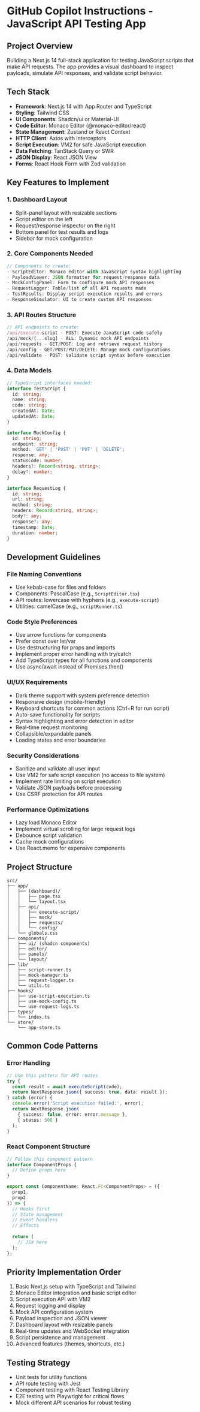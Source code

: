# GitHub Copilot Instructions - JavaScript API Testing App

## Project Overview
Building a Next.js 14 full-stack application for testing JavaScript scripts that make API requests. The app provides a visual dashboard to inspect payloads, simulate API responses, and validate script behavior.

## Tech Stack
- **Framework**: Next.js 14 with App Router and TypeScript
- **Styling**: Tailwind CSS
- **UI Components**: Shadcn/ui or Material-UI
- **Code Editor**: Monaco Editor (@monaco-editor/react)
- **State Management**: Zustand or React Context
- **HTTP Client**: Axios with interceptors
- **Script Execution**: VM2 for safe JavaScript execution
- **Data Fetching**: TanStack Query or SWR
- **JSON Display**: React JSON View
- **Forms**: React Hook Form with Zod validation

## Key Features to Implement

### 1. Dashboard Layout
- Split-panel layout with resizable sections
- Script editor on the left
- Request/response inspector on the right
- Bottom panel for test results and logs
- Sidebar for mock configuration

### 2. Core Components Needed
```typescript
// Components to create:
- ScriptEditor: Monaco editor with JavaScript syntax highlighting
- PayloadViewer: JSON formatter for request/response data
- MockConfigPanel: Form to configure mock API responses
- RequestLogger: Table/list of all API requests made
- TestResults: Display script execution results and errors
- ResponseSimulator: UI to create custom API responses
```

### 3. API Routes Structure
```typescript
// API endpoints to create:
/api/execute-script - POST: Execute JavaScript code safely
/api/mock/[...slug] - ALL: Dynamic mock API endpoints
/api/requests - GET/POST: Log and retrieve request history
/api/config - GET/POST/PUT/DELETE: Manage mock configurations
/api/validate - POST: Validate script syntax before execution
```

### 4. Data Models
```typescript
// TypeScript interfaces needed:
interface TestScript {
  id: string;
  name: string;
  code: string;
  createdAt: Date;
  updatedAt: Date;
}

interface MockConfig {
  id: string;
  endpoint: string;
  method: 'GET' | 'POST' | 'PUT' | 'DELETE';
  response: any;
  statusCode: number;
  headers?: Record<string, string>;
  delay?: number;
}

interface RequestLog {
  id: string;
  url: string;
  method: string;
  headers: Record<string, string>;
  body?: any;
  response?: any;
  timestamp: Date;
  duration: number;
}
```

## Development Guidelines

### File Naming Conventions
- Use kebab-case for files and folders
- Components: PascalCase (e.g., `ScriptEditor.tsx`)
- API routes: lowercase with hyphens (e.g., `execute-script`)
- Utilities: camelCase (e.g., `scriptRunner.ts`)

### Code Style Preferences
- Use arrow functions for components
- Prefer const over let/var
- Use destructuring for props and imports
- Implement proper error handling with try/catch
- Add TypeScript types for all functions and components
- Use async/await instead of Promises.then()

### UI/UX Requirements
- Dark theme support with system preference detection
- Responsive design (mobile-friendly)
- Keyboard shortcuts for common actions (Ctrl+R for run script)
- Auto-save functionality for scripts
- Syntax highlighting and error detection in editor
- Real-time request monitoring
- Collapsible/expandable panels
- Loading states and error boundaries

### Security Considerations
- Sanitize and validate all user input
- Use VM2 for safe script execution (no access to file system)
- Implement rate limiting on script execution
- Validate JSON payloads before processing
- Use CSRF protection for API routes

### Performance Optimizations
- Lazy load Monaco Editor
- Implement virtual scrolling for large request logs
- Debounce script validation
- Cache mock configurations
- Use React.memo for expensive components

## Project Structure
```
src/
├── app/
│   ├── (dashboard)/
│   │   ├── page.tsx
│   │   └── layout.tsx
│   ├── api/
│   │   ├── execute-script/
│   │   ├── mock/
│   │   ├── requests/
│   │   └── config/
│   └── globals.css
├── components/
│   ├── ui/ (shadcn components)
│   ├── editor/
│   ├── panels/
│   └── layout/
├── lib/
│   ├── script-runner.ts
│   ├── mock-manager.ts
│   ├── request-logger.ts
│   └── utils.ts
├── hooks/
│   ├── use-script-execution.ts
│   ├── use-mock-config.ts
│   └── use-request-logs.ts
├── types/
│   └── index.ts
└── store/
    └── app-store.ts
```

## Common Code Patterns

### Error Handling
```typescript
// Use this pattern for API routes
try {
  const result = await executeScript(code);
  return NextResponse.json({ success: true, data: result });
} catch (error) {
  console.error('Script execution failed:', error);
  return NextResponse.json(
    { success: false, error: error.message },
    { status: 500 }
  );
}
```

### React Component Structure
```typescript
// Follow this component pattern
interface ComponentProps {
  // Define props here
}

export const ComponentName: React.FC<ComponentProps> = ({ 
  prop1, 
  prop2 
}) => {
  // Hooks first
  // State management
  // Event handlers
  // Effects
  
  return (
    // JSX here
  );
};
```

## Priority Implementation Order
1. Basic Next.js setup with TypeScript and Tailwind
2. Monaco Editor integration and basic script editor
3. Script execution API with VM2
4. Request logging and display
5. Mock API configuration system
6. Payload inspection and JSON viewer
7. Dashboard layout with resizable panels
8. Real-time updates and WebSocket integration
9. Script persistence and management
10. Advanced features (themes, shortcuts, etc.)

## Testing Strategy
- Unit tests for utility functions
- API route testing with Jest
- Component testing with React Testing Library
- E2E testing with Playwright for critical flows
- Mock different API scenarios for robust testing